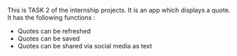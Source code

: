 This is TASK 2 of the internship projects. It is an app which displays a quote. It has the following functions :
- Quotes can be refreshed
- Quotes can be saved
- Quotes can be shared via social media as text
